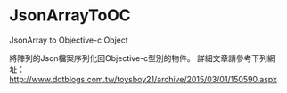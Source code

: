 # JsonArrayToOC
JsonArray to Objective-c Object

將陣列的Json檔案序列化回Objective-c型別的物件。
詳細文章請參考下列網址： http://www.dotblogs.com.tw/toysboy21/archive/2015/03/01/150590.aspx

